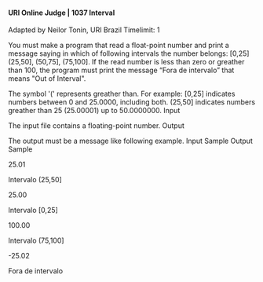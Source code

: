 ####  URI Online Judge | 1037 Interval

Adapted by Neilor Tonin, URI Brazil
Timelimit: 1

You must make a program that read a float-point number and print a message saying in which of following intervals the number belongs: [0,25] (25,50], (50,75], (75,100]. If the read number is less than zero or greather than 100, the program must print the message “Fora de intervalo” that means "Out of Interval".

The symbol '(' represents greather than. For example:
[0,25] indicates numbers between 0 and 25.0000, including both.
(25,50] indicates numbers greather than 25 (25.00001) up to 50.0000000.
Input

The input file contains a floating-point number.
Output

The output must be a message like following example.
Input Sample 	Output Sample

25.01


Intervalo (25,50]

25.00


Intervalo [0,25]

100.00


Intervalo (75,100]

-25.02


Fora de intervalo